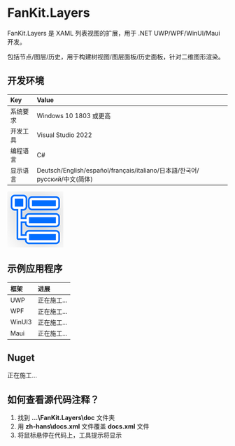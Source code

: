 # FanKit.Layers

FanKit.Layers 是 XAML 列表视图的扩展，用于 .NET UWP/WPF/WinUI/Maui 开发。

包括节点/图层/历史，用于构建树视图/图层面板/历史面板，针对二维图形渲染。


## 开发环境

|Key|Value|
|:-|:-|
|系统要求| Windows 10 1803 或更高|
|开发工具|Visual Studio 2022|
|编程语言|C#|
|显示语言|Deutsch/English/español/français/italiano/日本語/한국어/русский/中文(简体)|

![](ScreenShot/logo.png)


## 示例应用程序

|框架|进展|
|:-|:-|
|UWP|正在施工...|
|WPF|正在施工...|
|WinUI3|正在施工...|
|Maui|正在施工...|


## Nuget

正在施工...


## 如何查看源代码注释？

1. 找到 **...\FanKit.Layers\doc** 文件夹
2. 用 **zh-hans\docs.xml** 文件覆盖 **docs.xml** 文件
3. 将鼠标悬停在代码上，工具提示将显示
